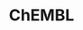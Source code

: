 ---
layout: default
bigquery: https://console.cloud.google.com/bigquery?p=patents-public-data&d=ebi_chembl&page=dataset
citation: '"The ChEMBL database in 2017." Anna Gaulton, Anne Hersey, Michał Nowotka,
  A Patrícia Bento, Jon Chambers, David Mendez, Prudence Mutowo, Francis Atkinson,
  Louisa J Bellis, Elena Cibrián-Uhalte, Mark Davies, Nathan Dedman, Anneli Karlsson,
  María Paula Magariños, John P Overington, George Papadatos, Ines Smit, Andrew R
  Leach Nucleic acids Research (2017) 45 (Database Issue), D945-D954'
contributors: European Bioinformatics Institute
cost: None
description: ChEMBL Data is a manually curated database of small molecules used in
  drug discovery, including information about existing patented drugs.
documentation: 'schema: https://www.ebi.ac.uk/chembl/db_schema


  '
last_edit: 04/13/2022, 06:30:15
location: https://console.cloud.google.com/marketplace/product/google_patents_public_datasets/chembl
maintained_by: EMBL-EBI, an outstation of European Molecular Biology Laboratory
related_publications: '

  ChEMBL: towards direct deposition of bioassay data.


  Mendez D, Gaulton A, Bento AP, Chambers J, De Veij M, Félix E, Magariños MP, Mosquera
  JF, Mutowo P, Nowotka M, Gordillo-Marañón M, Hunter F, Junco L, Mugumbate G, Rodriguez-Lopez
  M, Atkinson F, Bosc N, Radoux CJ, Segura-Cabrera A, Hersey A, Leach AR.


  — Nucleic Acids Res. 2019; 47(D1):D930-D940. doi: 10.1093/nar/gky1075

  '
schema_fields:
- target_type
- activity_comment
- cl_lincs_id
- strength
- issue
- hba_lipinski
- priority
- mc_target_accession
- formulation_id
- usan_stem_definition
- irac_code
- product_id
- clo_id
- trade_name
- assay_source
- set_name
- acd_logp
- cellosaurus_id
- cx_most_apka
- parent_id
- tissue_id
- withdrawn_class
- curated_by
- confidence
- acd_most_bpka
- frac_class_id
- chirality
- bao_id
- ap_id
- patent_expire_date
- submission_date
- level3_description
- mol_irac_id
- job_id
- cell_ontology_id
- standard_inchi
- volume
- pchembl_value
- domain_id
- chebi_par_id
- entity_id
- assay_param_id
- text_value
- level2
- binding_site_comment
- natural_product
- co_stem_id
- status
- first_page
- ridx
- level2_description
- ddd_admr
- level4
- sitecomp_id
- published_type
- curation_comment
- withdrawn_reason
- homologue
- l7
- usan_stem
- mutation
- dosed_ingredient
- entity_type
- target_mapping
- mc_tax_id
- comments
- cpd_str_alert_id
- irac_class_id
- cell_name
- syn_type
- tid_fixed
- hrac_code
- route
- cell_id
- parameter_type
- max_phase
- patent_no
- aidx
- src_compound_id
- synonyms
- authors
- component_type
- approval_date
- lle
- pubmed_id
- standard_relation
- std_act_id
- relation
- delist_flag
- version
- value
- enzyme_name
- molecule_type
- black_box_warning
- assay_class_id
- stem
- full_molformula
- l5
- parent_molregno
- first_approval
- relationship_desc
- ref_id
- l8
- warning_country
- protein_class_synonym
- db_version
- direct_interaction
- protclasssyn_id
- psa
- indication_class
- comp_go_id
- comp_class_id
- compound_key
- component_synonym
- ddd_value
- usan_stem_id
- metref_id
- ingredient
- relationship_type
- related_tid
- helm_notation
- alert_name
- assay_type
- drug_record_id
- aspect
- target_desc
- normal_range_min
- aromatic_rings
- end_position
- mesh_id
- idx
- tax_id
- substrate_record_id
- standard_upper_value
- biocomp_id
- hbd
- bto_id
- assay_tax_id
- drugind_id
- ro3_pass
- level3
- downgraded
- country
- assay_test_type
- subgroup
- canonical_smiles
- ddd_comment
- metabolite_record_id
- l1
- actsm_id
- ddd_units
- warning_type
- warning_description
- ad_type
- warning_year
- published_value
- oc_id
- mc_target_name
- mw_monoisotopic
- relationship
- warning_class
- patent_use_code
- standard_inchi_key
- mecref_id
- standard_type
- smarts
- targcomp_id
- company
- mw_freebase
- molecular_species
- year
- efo_term
- le
- annotation
- name
- updated_by
- stem_class
- units
- cidx
- who_extra
- rtb
- level4_description
- domain_description
- heavy_atoms
- assay_subcellular_fraction
- go_id
- upper_value
- l3
- cell_source_tissue
- class_level
- acd_most_apka
- published_units
- assay_organism
- topical
- first_in_class
- targrel_id
- cell_description
- level1_description
- compound_name
- sei
- standard_flag
- start_position
- path
- smid
- assay_strain
- standard_text_value
- ref_url
- site_name
- cell_source_organism
- warning_id
- bao_format
- l2
- inorganic_flag
- patent_id
- disease_efficacy
- assay_tissue
- rgid
- pathway_key
- who_name
- enzyme_tid
- met_id
- oral
- pref_name
- species_group_flag
- site_id
- parenteral
- innovator_company
- sequence
- max_phase_for_ind
- mc_target_type
- res_stem_id
- prod_pat_id
- drug_substance_flag
- normal_range_max
- source
- variant_id
- protein_class_desc
- usan_substem
- frac_code
- action_type
- log_id
- qed_weighted
- activity_count
- definition
- hbd_lipinski
- domain_name
- mec_id
- as_id
- active_ingredient
- domain_type
- title
- parent_go_id
- last_active
- activity_id
- polymer_flag
- doc_id
- caloha_id
- molregno
- isoform
- alert_set_id
- alert_id
- molecular_mechanism
- ddd_id
- tid
- l6
- num_ro5_violations
- accession
- qudt_units
- stat
- withdrawn_country
- assay_desc
- full_mwt
- standard_value
- result_flag
- label
- src_description
- bao_endpoint
- met_comment
- chembl_id
- assay_cell_type
- num_alerts
- ref_type
- uberon_id
- mol_atc_id
- type
- warnref_id
- description
- drug_product_flag
- organism
- active_molregno
- major_class
- tbl
- availability_type
- selectivity_comment
- publication_number
- acd_logd
- research_stem
- compd_id
- assay_category
- creation_date
- cx_logd
- pathway_id
- parent_type
- mol_frac_id
- atc_code
- standard_units
- parameter_value
- journal
- level1
- cx_logp
- class_type
- mol_hrac_id
- mechanism_of_action
- mesh_heading
- assay_id
- therapeutic_flag
- potential_duplicate
- published_relation
- indref_id
- updated_on
- bei
- predbind_id
- doi
- src_id
- ass_cls_map_id
- structure_type
- sequence_md5sum
- short_name
- toid
- level5
- doc_type
- molfile
- num_lipinski_ro5_violations
- cell_source_tax_id
- prodrug
- last_page
- uo_units
- withdrawn_flag
- usan_year
- orig_description
- molsyn_id
- data_validity_comment
- mechanism_comment
- confidence_score
- component_id
- site_residues
- dosage_form
- protein_class_id
- alogp
- hba
- cx_most_bpka
- compsyn_id
- l4
- nda_type
- record_id
- src_assay_id
- met_conversion
- src_short_name
- applicant_full_name
- efo_id
- db_source
- mc_organism
- previous_company
- abstract
- prediction_method
- source_domain_id
- hrac_class_id
- withdrawn_year
shortname: chembl
tags:
- biotechnology
- health
- chemical
- bioinformatics
- medical
terms_of_use: CC BY-SA 3.0
title: ChEMBL
uuid: e232a192-965c-4ec9-904c-155b6dfe56c5
---